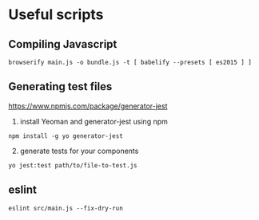 # Useful scripts
## Compiling Javascript
```
browserify main.js -o bundle.js -t [ babelify --presets [ es2015 ] ]
```
## Generating test files
https://www.npmjs.com/package/generator-jest

1. install Yeoman and generator-jest using npm
```
npm install -g yo generator-jest
```
2. generate tests for your components
```
yo jest:test path/to/file-to-test.js
```

## eslint
```
eslint src/main.js --fix-dry-run
```
